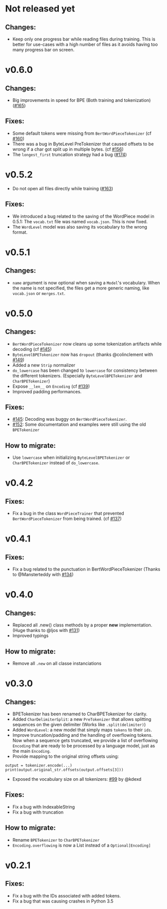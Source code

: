 # Not released yet

## Changes:
- Keep only one progress bar while reading files during training. This is better for use-cases with
a high number of files as it avoids having too many progress bar on screen.

# v0.6.0

## Changes:
- Big improvements in speed for BPE (Both training and tokenization) ([#165](https://github.com/huggingface/tokenizers/pull/165))

## Fixes:
- Some default tokens were missing from `BertWordPieceTokenizer` (cf [#160](https://github.com/huggingface/tokenizers/issues/160))
- There was a bug in ByteLevel PreTokenizer that caused offsets to be wrong if a char got split up
in multiple bytes. (cf [#156](https://github.com/huggingface/tokenizers/pull/156))
- The `longest_first` truncation strategy had a bug ([#174](https://github.com/huggingface/tokenizers/issues/174))

# v0.5.2
- Do not open all files directly while training ([#163](https://github.com/huggingface/tokenizers/issues/163))

## Fixes:
- We introduced a bug related to the saving of the WordPiece model in 0.5.1: The `vocab.txt` file was named
`vocab.json`. This is now fixed.
- The `WordLevel` model was also saving its vocabulary to the wrong format.

# v0.5.1

## Changes:
- `name` argument is now optional when saving a `Model`'s vocabulary. When the name is not specified,
the files get a more generic naming, like `vocab.json` or `merges.txt`.

# v0.5.0

## Changes:
- `BertWordPieceTokenizer` now cleans up some tokenization artifacts while decoding (cf [#145](https://github.com/huggingface/tokenizers/issues/145))
- `ByteLevelBPETokenizer` now has `dropout` (thanks @colinclement with [#149](https://github.com/huggingface/tokenizers/issues/149))
- Added a new `Strip` normalizer
- `do_lowercase` has been changed to `lowercase` for consistency between the different tokenizers. (Especially `ByteLevelBPETokenizer` and `CharBPETokenizer`)
- Expose `__len__` on `Encoding` (cf [#139](https://github.com/huggingface/tokenizers/issues/139))
- Improved padding performances.

## Fixes:
- [#145](https://github.com/huggingface/tokenizers/issues/145): Decoding was buggy on `BertWordPieceTokenizer`.
- [#152](https://github.com/huggingface/tokenizers/issues/152): Some documentation and examples were still using the old `BPETokenizer`

## How to migrate:
- Use `lowercase` when initializing `ByteLevelBPETokenizer` or `CharBPETokenizer` instead of `do_lowercase`.

# v0.4.2

## Fixes:
- Fix a bug in the class `WordPieceTrainer` that prevented `BertWordPieceTokenizer` from being trained. (cf [#137](https://github.com/huggingface/tokenizers/issues/137))

# v0.4.1

## Fixes:
- Fix a bug related to the punctuation in BertWordPieceTokenizer (Thanks to @Mansterteddy with [#134](https://github.com/huggingface/tokenizers/issues/134))

# v0.4.0

## Changes:
- Replaced all .new() class methods by a proper __new__ implementation. (Huge thanks to @ljos with [#131](https://github.com/huggingface/tokenizers/issues/131))
- Improved typings

## How to migrate:
- Remove all `.new` on all classe instanciations

# v0.3.0

## Changes:
- BPETokenizer has been renamed to CharBPETokenizer for clarity.
- Added `CharDelimiterSplit`: a new `PreTokenizer` that allows splitting sequences on the given delimiter (Works like `.split(delimiter)`)
- Added `WordLevel`: a new model that simply maps `tokens` to their `ids`.
- Improve truncation/padding and the handling of overflowing tokens. Now when a sequence gets truncated, we provide a list of overflowing `Encoding` that are ready to be processed by a language model, just as the main `Encoding`.
- Provide mapping to the original string offsets using:
```
output = tokenizer.encode(...)
print(output.original_str.offsets(output.offsets[3]))
```
- Exposed the vocabulary size on all tokenizers: [#99](https://github.com/huggingface/tokenizers/pull/99) by @kdexd

## Fixes:
- Fix a bug with IndexableString
- Fix a bug with truncation

## How to migrate:
- Rename `BPETokenizer` to `CharBPETokenizer`
- `Encoding.overflowing` is now a List instead of a `Optional[Encoding]`

# v0.2.1

## Fixes:
- Fix a bug with the IDs associated with added tokens.
- Fix a bug that was causing crashes in Python 3.5
